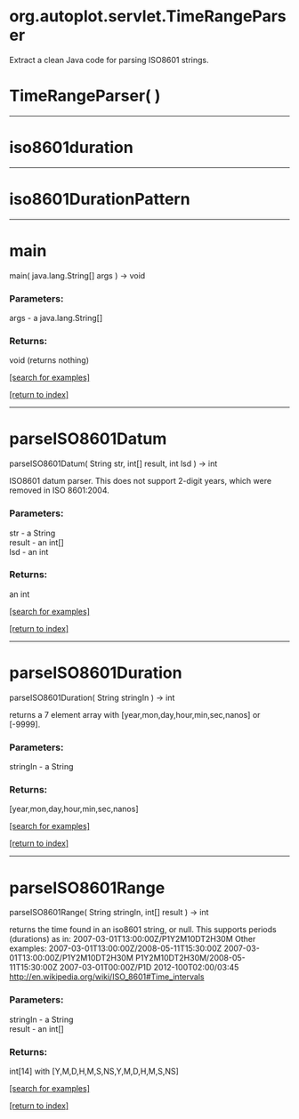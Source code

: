 # org.autoplot.servlet.TimeRangeParser

Extract a clean Java code for parsing ISO8601 strings.

# TimeRangeParser( )


***
<a name="iso8601duration"></a>
# iso8601duration



***
<a name="iso8601DurationPattern"></a>
# iso8601DurationPattern



***
<a name="main"></a>
# main
main( java.lang.String[] args ) &rarr; void



### Parameters:
args - a java.lang.String[]

### Returns:
void (returns nothing)


<a href="https://github.com/autoplot/dev/search?q=main&unscoped_q=main">[search for examples]</a>

<a href="https://github.com/autoplot/documentation/blob/master/javadoc/index-all.md">[return to index]</a>

***
<a name="parseISO8601Datum"></a>
# parseISO8601Datum
parseISO8601Datum( String str, int[] result, int lsd ) &rarr; int

ISO8601 datum parser.  This does not support 2-digit years, which
 were removed in ISO 8601:2004.

### Parameters:
str - a String
<br>result - an int[]
<br>lsd - an int

### Returns:
an int


<a href="https://github.com/autoplot/dev/search?q=parseISO8601Datum&unscoped_q=parseISO8601Datum">[search for examples]</a>

<a href="https://github.com/autoplot/documentation/blob/master/javadoc/index-all.md">[return to index]</a>

***
<a name="parseISO8601Duration"></a>
# parseISO8601Duration
parseISO8601Duration( String stringIn ) &rarr; int

returns a 7 element array with [year,mon,day,hour,min,sec,nanos] or [-9999].

### Parameters:
stringIn - a String

### Returns:
[year,mon,day,hour,min,sec,nanos]

<a href="https://github.com/autoplot/dev/search?q=parseISO8601Duration&unscoped_q=parseISO8601Duration">[search for examples]</a>

<a href="https://github.com/autoplot/documentation/blob/master/javadoc/index-all.md">[return to index]</a>

***
<a name="parseISO8601Range"></a>
# parseISO8601Range
parseISO8601Range( String stringIn, int[] result ) &rarr; int

returns the time found in an iso8601 string, or null.  This supports
 periods (durations) as in: 2007-03-01T13:00:00Z/P1Y2M10DT2H30M
 Other examples:
   2007-03-01T13:00:00Z/2008-05-11T15:30:00Z
   2007-03-01T13:00:00Z/P1Y2M10DT2H30M
   P1Y2M10DT2H30M/2008-05-11T15:30:00Z
   2007-03-01T00:00Z/P1D
   2012-100T02:00/03:45
 http://en.wikipedia.org/wiki/ISO_8601#Time_intervals

### Parameters:
stringIn - a String
<br>result - an int[]

### Returns:
int[14] with [Y,M,D,H,M,S,NS,Y,M,D,H,M,S,NS]

<a href="https://github.com/autoplot/dev/search?q=parseISO8601Range&unscoped_q=parseISO8601Range">[search for examples]</a>

<a href="https://github.com/autoplot/documentation/blob/master/javadoc/index-all.md">[return to index]</a>

